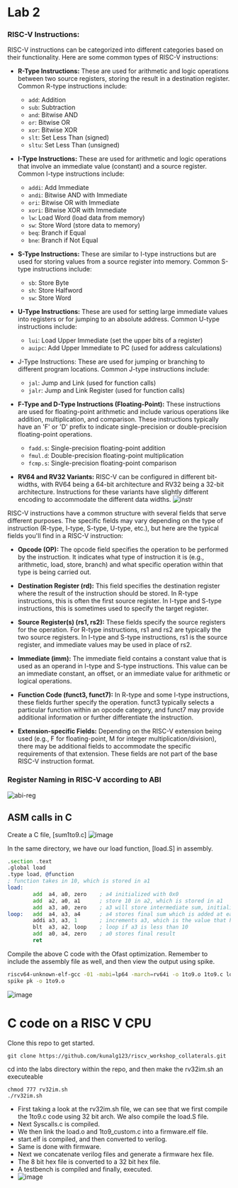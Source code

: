 # Lab 2
### RISC-V Instructions:

RISC-V instructions can be categorized into different categories based on their functionality. Here are some common types of RISC-V instructions:

- **R-Type Instructions:** These are used for arithmetic and logic operations between two source registers, storing the result in a destination register. Common R-type instructions include:
  - `add`: Addition
  - `sub`: Subtraction
  - `and`: Bitwise AND
  - `or`: Bitwise OR
  - `xor`: Bitwise XOR
  - `slt`: Set Less Than (signed)
  - `sltu`: Set Less Than (unsigned)

- **I-Type Instructions:** These are used for arithmetic and logic operations that involve an immediate value (constant) and a source register. Common I-type instructions include:
  - `addi`: Add Immediate
  - `andi`: Bitwise AND with Immediate
  - `ori`: Bitwise OR with Immediate
  - `xori`: Bitwise XOR with Immediate
  - `lw`: Load Word (load data from memory)
  - `sw`: Store Word (store data to memory)
  - `beq`: Branch if Equal
  - `bne`: Branch if Not Equal

- **S-Type Instructions:** These are similar to I-type instructions but are used for storing values from a source register into memory. Common S-type instructions include:
  - `sb`: Store Byte
  - `sh`: Store Halfword
  - `sw`: Store Word

- **U-Type Instructions:** These are used for setting large immediate values into registers or for jumping to an absolute address. Common U-type instructions include:
  - `lui`: Load Upper Immediate (set the upper bits of a register)
  - `auipc`: Add Upper Immediate to PC (used for address calculations)

- J-Type Instructions: These are used for jumping or branching to different program locations. Common J-type instructions include:
  - `jal`: Jump and Link (used for function calls)
  - `jalr`: Jump and Link Register (used for function calls)

- **F-Type and D-Type Instructions (Floating-Point):** These instructions are used for floating-point arithmetic and include various operations like addition, multiplication, and comparison. These instructions typically have an 'F' or 'D' prefix to indicate single-precision or double-precision floating-point operations.
  - `fadd.s`: Single-precision floating-point addition
  - `fmul.d`: Double-precision floating-point multiplication
  - `fcmp.s`: Single-precision floating-point comparison

- **RV64 and RV32 Variants:** RISC-V can be configured in different bit-widths, with RV64 being a 64-bit architecture and RV32 being a 32-bit architecture. Instructions for these variants have slightly different encoding to accommodate the different data widths.
![instr](https://devopedia.org/images/article/110/3808.1535301636.png)

RISC-V instructions have a common structure with several fields that serve different purposes. The specific fields may vary depending on the type of instruction (R-type, I-type, S-type, U-type, etc.), but here are the typical fields you'll find in a RISC-V instruction:

- **Opcode (OP):** The opcode field specifies the operation to be performed by the instruction. It indicates what type of instruction it is (e.g., arithmetic, load, store, branch) and what specific operation within that type is being carried out.

- **Destination Register (rd):** This field specifies the destination register where the result of the instruction should be stored. In R-type instructions, this is often the first source register. In I-type and S-type instructions, this is sometimes used to specify the target register.

- **Source Register(s) (rs1, rs2):** These fields specify the source registers for the operation. For R-type instructions, rs1 and rs2 are typically the two source registers. In I-type and S-type instructions, rs1 is the source register, and immediate values may be used in place of rs2.

- **Immediate (imm):** The immediate field contains a constant value that is used as an operand in I-type and S-type instructions. This value can be an immediate constant, an offset, or an immediate value for arithmetic or logical operations.

- **Function Code (funct3, funct7):** In R-type and some I-type instructions, these fields further specify the operation. funct3 typically selects a particular function within an opcode category, and funct7 may provide additional information or further differentiate the instruction.

- **Extension-specific Fields:** Depending on the RISC-V extension being used (e.g., F for floating-point, M for integer multiplication/division), there may be additional fields to accommodate the specific requirements of that extension. These fields are not part of the base RISC-V instruction format.

### Register Naming in RISC-V according to ABI

![abi-reg](https://web.eecs.utk.edu/~smarz1/courses/ece356/notes/risc/imgs/regfile.png)

## ASM calls in C

Create a C file, [sum1to9.c]
![image](https://github.com/aaronghosh/pes_asic_class/assets/124378527/956dabac-6ad5-4011-bd65-f74a12158242)

In the same directory, we have our load function, [load.S] in assembly.
```asm
.section .text
.global load
.type load, @function
; function takes in 10, which is stored in a1
load:
        add  a4, a0, zero    ; a4 initialized with 0x0
        add  a2, a0, a1      ; store 10 in a2, which is stored in a1
        add  a3, a0, zero    ; a3 will store intermediate sum, initializing it with 0
loop:   add  a4, a3, a4      ; a4 stores final sum which is added at each point in the loop
        addi a3, a3, 1       ; increments a3, which is the value that has to be added at each stage
        blt  a3, a2, loop    ; loop if a3 is less than 10
        add  a0, a4, zero    ; a0 stores final result
        ret
```

Compile the above C code with the Ofast optimization. Remember to include the assembly file as well, and then view the output using spike.
```bash
riscv64-unknown-elf-gcc -01 -mabi=lp64 -march=rv64i -o 1to9.o 1to9.c load.S
spike pk -o 1to9.o 
```
![image](https://github.com/aaronghosh/pes_asic_class/assets/124378527/9080897b-370c-4687-b2df-0c324c04c413)

# C code on a RISC V CPU

Clone this repo to get started.
```
git clone https://github.com/kunalg123/riscv_workshop_collaterals.git
```
cd into the labs directory within the repo, and then make the rv32im.sh an executeable
```
chmod 777 rv32im.sh
./rv32im.sh
```

- First taking a look at the rv32im.sh file, we can see that we first compile the 1to9.c code using 32 bit arch. We also compile the load.S file.
- Next Syscalls.c is compiled.
- We then link the load.o and 1to9_custom.c into a firmware.elf file.
- start.elf is compiled, and then converted to verilog.
- Same is done with firmware.
- Next we concatenate verilog files and generate a firmware hex file.
- The 8 bit hex file is converted to a 32 bit hex file.
- A testbench is compiled and finally, executed.
- ![image](https://github.com/aaronghosh/pes_asic_class/assets/124378527/dd9361fc-1dbe-4f0d-85f0-cb16935cfbcb)

